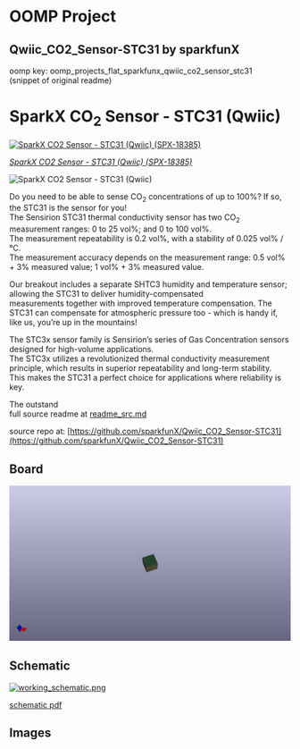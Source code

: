 # OOMP Project  
## Qwiic_CO2_Sensor-STC31  by sparkfunX  
  
oomp key: oomp_projects_flat_sparkfunx_qwiic_co2_sensor_stc31  
(snippet of original readme)  
  
SparkX CO<sub>2</sub> Sensor - STC31 (Qwiic)  
========================================  
  
[![SparkX CO2 Sensor - STC31 (Qwiic) (SPX-18385)](https://cdn.sparkfun.com//assets/parts/1/7/7/9/5/18385-STC31_Breakout-01.jpg)](https://www.sparkfun.com/products/18385)  
  
[*SparkX CO2 Sensor - STC31 (Qwiic) (SPX-18385)*](https://www.sparkfun.com/products/18385)  
  
![SparkX CO2 Sensor - STC31 (Qwiic)](./img/Dimensions.png)  
  
Do you need to be able to sense CO<sub>2</sub> concentrations of up to 100%? If so, the STC31 is the sensor for you!  
The Sensirion STC31 thermal conductivity sensor has two CO<sub>2</sub> measurement ranges: 0 to 25 vol%; and 0 to 100 vol%.  
The measurement repeatability is 0.2 vol%, with a stability of 0.025 vol% / °C.  
The measurement accuracy depends on the measurement range: 0.5 vol% + 3% measured value; 1 vol% + 3% measured value.  
  
Our breakout includes a separate SHTC3 humidity and temperature sensor; allowing the STC31 to deliver humidity-compensated  
measurements together with improved temperature compensation. The STC31 can compensate for atmospheric pressure too - which is handy if,  
like us, you’re up in the mountains!  
  
The STC3x sensor family is Sensirion’s series of Gas Concentration sensors designed for high-volume applications.  
The STC3x utilizes a revolutionized thermal conductivity measurement principle, which results in superior repeatability and long-term stability.  
This makes the STC31 a perfect choice for applications where reliability is key.  
  
The outstand  
  full source readme at [readme_src.md](readme_src.md)  
  
source repo at: [https://github.com/sparkfunX/Qwiic_CO2_Sensor-STC31](https://github.com/sparkfunX/Qwiic_CO2_Sensor-STC31)  
## Board  
  
[![working_3d.png](working_3d_600.png)](working_3d.png)  
## Schematic  
  
[![working_schematic.png](working_schematic_600.png)](working_schematic.png)  
  
[schematic pdf](working_schematic.pdf)  
## Images  
